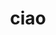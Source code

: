 ---
schema: default
title: ciao
organization: ''
notes: ''
license: ''
maintainer: ''
maintainer_email: ''
tags: ''
---